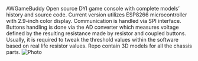 AWGameBuddy
Open source DYI game console with complete models’ history and source code.
Current version utilizes ESP8266 microcontroller with 2.9-inch color display.
Communication is handled via SPI interface.
Buttons handling is done via the AD converter which measures voltage defined by the resulting resistance made by resistor and coupled buttons. Usually, it is required to tweak the threshold values within the software based on real life resistor values.
Repo contain 3D models for all the chassis parts.
![Photo](20211221_210627.jpg)

